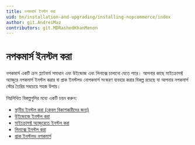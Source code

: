 ```yaml
---
title: নপকমার্স ইনস্টল করা
uid: bn/installation-and-upgrading/installing-nopcommerce/index
author: git.AndreiMaz
contributors: git.MDRashedKhanMenon
---
```


# নপকমার্স ইনস্টল করা

নপকমার্স একটি ক্রস প্ল্যাটফর্ম সমাধান এবং উইন্ডোজ এবং লিনাক্সে চালানো যেতে পারে। আপনার কাছে মাইক্রোসফ্ট অ্যাজুরে নপকমার্স ইনস্টল করার বা প্রাক ইনস্টলড নোপকমার্স সংস্করণ ব্যবহার করার বিকল্প রয়েছে যা আপনার নপকমার্স স্টোর তৈরির সবচেয়ে সহজ উপায়।

নিম্নলিখিত বিকল্পগুলির মধ্যে একটি চয়ন করুন:

- [স্থানীয় ইনস্টল করা (কেবল বিকাশকারীদের জন্য)](xref:en/installation-and-upgrading/installing-nopcommerce/installing-local)
- [উইন্ডোজে ইনস্টল করা](xref:en/installation-and-upgrading/installing-nopcommerce/installing-on-windows)
- [মাইক্রোসফ্ট অ্যাজুরেতে ইনস্টল করা](xref:en/installation-and-upgrading/installing-nopcommerce/installing-on-microsoft-azure)
- [লিনাক্সে ইনস্টল করা](xref:en/installation-and-upgrading/installing-nopcommerce/installing-on-linux)
- [প্রাক ইনস্টলড নপকমার্স](xref:en/installation-and-upgrading/installing-nopcommerce/pre-installed-nopcommerce)